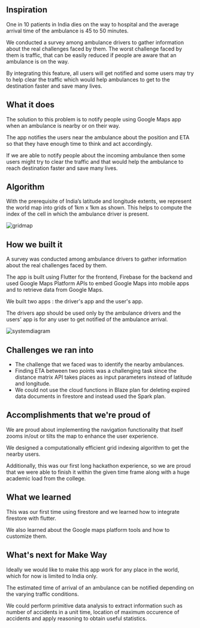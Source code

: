 ## Inspiration
One in 10 patients in India dies on the way to hospital and the average arrival time of the ambulance is 45 to 50 minutes.

We conducted a survey among ambulance drivers to gather information about the real challenges faced by them. The worst challenge faced by them is traffic, that can be easily reduced if people are aware that an ambulance is on the way. 

By integrating this feature, all users will get notified and some users may try to help clear the traffic which would help ambulances to get to the destination faster and save many lives.

## What it does

The solution to this problem is to notify people using Google Maps app when an ambulance is nearby or on their way.

The app notifies the users near the ambulance about the position and ETA so that they have enough time to think and act accordingly.

If we are able to notify people about the incoming ambulance then some users might try to clear the traffic and that would help the ambulance to reach destination faster and save many lives.  


## Algorithm
With the prerequisite of India’s latitude and longitude extents, we represent the world map into grids of 1km x 1km as shown. This helps to compute the index of the cell in which the ambulance driver is present.

![gridmap](https://user-images.githubusercontent.com/74011816/201745412-fb6b321a-a996-4bf2-bfe2-a4c6ec19fd84.png)

## How we built it
A survey was conducted among ambulance drivers to gather information about the real challenges faced by them.

The app is built using Flutter for the frontend, Firebase for the backend and used Google Maps Platform APIs to embed Google Maps into mobile apps and to retrieve data from Google Maps.

We built two apps : the driver's app and the user's app.

The drivers app should be used only by the ambulance drivers and the users' app is for any user to get notified of the ambulance arrival.

![systemdiagram](https://user-images.githubusercontent.com/74011816/201760416-bf601a0c-56b7-4894-ae13-6beb05270b00.png)

## Challenges we ran into
- The challenge that we faced was to identify the nearby ambulances.
- Finding ETA between two points was a challenging task since the distance matrix API takes places as input parameters instead of latitude and longitude.
- We could not use the cloud functions in Blaze plan for deleting expired data documents in firestore and instead used the Spark plan.


## Accomplishments that we're proud of
We are proud about implementing the navigation functionality that itself zooms in/out or tilts the map to enhance the user experience.

We designed a computationally efficient grid indexing algorithm to get the nearby users.

Additionally, this was our first long hackathon experience, so we are proud that we were able to finish it within the given time frame along with a huge academic load from the college.

## What we learned
This was our first time using firestore and we learned how to integrate firestore with flutter.

We also learned about the Google maps platform tools and how to customize them.

## What's next for Make Way

Ideally we would like to make this app work for any place in the world, which for now is limited to India only.

The estimated time of arrival of an ambulance can be notified depending on the varying traffic conditions.

We could perform primitive data analysis to extract information such as number of accidents in a unit time, location of maximum occurence of accidents and apply reasoning to obtain useful statistics.
